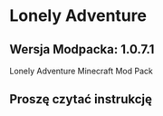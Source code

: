 # Lonely Adventure 

## Wersja Modpacka: 1.0.7.1

Lonely Adventure Minecraft Mod Pack

## Proszę czytać instrukcję
